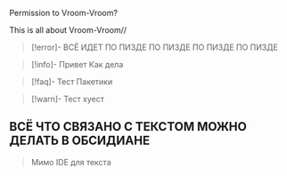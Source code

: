 Permission to Vroom-Vroom? 


This is all about Vroom-Vroom//

> [!error]- ВСЁ ИДЕТ ПО ПИЗДЕ
> ПО ПИЗДЕ
> ПО ПИЗДЕ
> ПО ПИЗДЕ

> [!info]- Привет
> Как дела

> [!faq]- Тест
> Пакетики

> [!warn]- Тест
> хуест

## ВСЁ ЧТО СВЯЗАНО С ТЕКСТОМ МОЖНО ДЕЛАТЬ В ОБСИДИАНЕ 

> Мимо IDE для текста